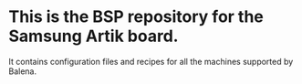 This is the BSP repository for the Samsung Artik board.
======================================================

It contains configuration files and recipes for all 
the machines supported by Balena. 
